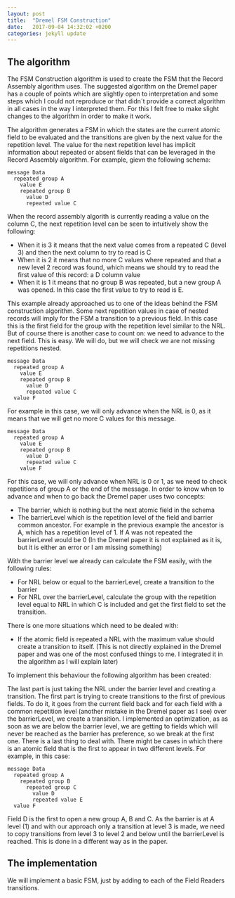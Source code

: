 ```yaml
---
layout: post
title:  "Dremel FSM Construction"
date:   2017-09-04 14:32:02 +0200
categories: jekyll update
---
```

## The algorithm
The FSM Construction algorithm is used to create the FSM that the Record Assembly algorithm uses. The suggested
algorithm on the Dremel paper has a couple of points which are slightly open to interpretation and some steps which
I could not reproduce or that didn´t provide a correct algorithm in all cases in the way I interpreted them.
For this I felt free to make slight changes to the algorithm in order to make it work.

The algorithm generates a FSM in which the states are the current atomic field to be evaluated and the transitions
are given by the next value for the repetition level. The value for the next repetition level has implicit information
about repeated or absent fields that can be leveraged in the Record Assembly algorithm. For example, gievn the following
schema:
```
message Data
  repeated group A
    value E
    repeated group B
      value D
      repeated value C
```
When the record assembly algorith is currently reading a value on the column C, the next repetition level can be seen to
intuitively show the following:
- When it is 3 it means that the next value comes from a repeated C (level 3) and then the next column to try to read is C
- When it is 2 it means that no more C values where repeated and that a new level 2 record was found, which means we should
  try to read the first value of this record: a D column value
- When it is 1 it means that no group B was repeated, but a new group A was opened. In this case the first value to
  try to read is E.

This example already approached us to one of the ideas behind the FSM construction algorithm. Some next repetition values
in case of nested records will imply for the FSM a transition to a previous field. In this case this is the first field
for the group with the repetition level similar to the NRL.
But of course there is another case to count on: we need to advance to the next field. This is easy.
We will do, but we will check we are not missing repetitions nested.
```
message Data
  repeated group A
    value E
    repeated group B
      value D
      repeated value C
  value F
```
For example in this case, we will only advance when the NRL is 0, as it means that we will get no more C values for this
message.
```
message Data
  repeated group A
    value E
    repeated group B
      value D
      repeated value C
    value F
```
For this case, we will only advance when NRL is 0 or 1, as we need to check repetitions of group A or the end of the
message. In order to know when to advance and when to go back the Dremel paper uses two concepts:
- The barrier, which is nothing but the next atomic field in the schema
- The barrierLevel which is the repetition level of the field and barrier common ancestor. For example in the previous
example the ancestor is A, which has a repetition level of 1. If A was not repeated the barrierLevel would be 0 (In the
  Dremel paper it is not explained as it is, but it is either an error or I am missing something)

With the barrier level we already can calculate the FSM easily, with the following rules:
- For NRL below or equal to the barrierLevel, create a transition to the barrier
- For NRL over the barrierLevel, calculate the group with the repetition level equal to NRL in which C is included and
  get the first field to set the transition.

There is one more situations which need to be dealed with:
- If the atomic field is repeated a NRL with the maximum value should create a transition to itself. (This is not directly
  explained in the Dremel paper and was one of the most confused things to me. I integrated it in the algorithm as I will
  explain later)

To implement this behaviour the following algorithm has been created:

The last part is just taking the NRL under the barrier level and creating a transition. The first part is trying to
create transitions to the first of previous fields. To do it, it goes from the current field back and for each field with
a common repetition level (another mistake in the Dremel paper as I see) over the barrierLevel, we create a transition.
I implemented an optimization, as as soon as we are below the barrier level, we are getting to fields which will never
be reached as the barrier has preference, so we break at the first one.
There is a last thing to deal with. There might be cases in which there is an atomic field that is the first to appear
in two different levels. For example, in this case:
```
message Data
  repeated group A
    repeated group B
      repeated group C
        value D
        repeated value E
  value F
```
Field D is the first to open a new group A, B and C. As the barrier is at A level (1) and with our approach only a transition
at level 3 is made, we need to copy transitions from level 3 to level 2 and below until the barrierLevel is reached.
This is done in a different way as in the paper.

## The implementation
We will implement a basic FSM, just by adding to each of the Field Readers transitions.
